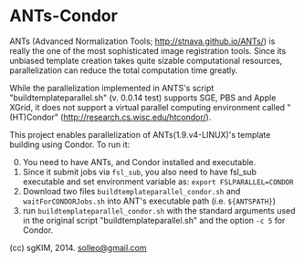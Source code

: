 ANTs-Condor
===========

ANTs (Advanced Normalization Tools; http://stnava.github.io/ANTs/) is really the one of the most sophisticated image registration tools. Since its unbiased template creation takes quite sizable computational resources, parallelization can reduce the total computation time greatly.

While the parallelization implemented in ANTS's script "buildtemplateparallel.sh" (v. 0.0.14 test) supports SGE, PBS and Apple XGrid, it does not support a virtual parallel computing environment called "(HT)Condor" (http://research.cs.wisc.edu/htcondor/).

This project enables parallelization of ANTs(1.9.v4-LINUX)'s template building using Condor. To run it:

0. You need to have ANTs, and Condor installed and executable.
1. Since it submit jobs via `fsl_sub`, you also need to have fsl_sub executable and set environment variable as: `export FSLPARALLEL=CONDOR`
2. Download two files `buildtemplateparallel_condor.sh` and `waitForCONDORJobs.sh` into ANT's executable path (i.e. `${ANTSPATH}`)
3. run `buildtemplateparallel_condor.sh` with the standard arguments used in the original script "buildtemplateparallel.sh" and the option `-c 5` for Condor.

(cc) sgKIM, 2014. solleo@gmail.com
